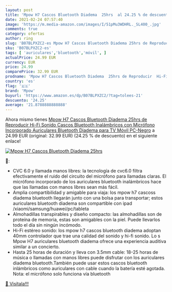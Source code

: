 ```yaml
---
layout: post
title: 'Mpow H7 Cascos Bluetooth Diadema  25hrs  al 24.25 % de descuento'
date: 2021-02-24 07:57:40
image: 'https://m.media-amazon.com/images/I/51pMu3WDHRL._SL400_.jpg'
comments: true
category: ofertas
author: ring
slug: 'B07BLPXZC2-es Mpow H7 Cascos Bluetooth Diadema 25hrs de Reproducir Hi-Fi...'
sku: 'B07BLPXZC2-es'
tags: [ 'auriculares','bluetooth','móvil', ]
actualPrice: 24.99 EUR
currency: EUR
price: 24.99
comparePrice: 32.99 EUR
prodname: 'Mpow H7 Cascos Bluetooth Diadema  25hrs de Reproducir  Hi-Fi Sonido  Cascos Bluetooth Inalámbricos con Micrófono Incorporado  Auriculares Bluetooth Diadema para TV  Móvil  PC-Negro'
country: 'es'
flag: '🇪🇸'
brand: 'Mpow'
buyurl: 'https://www.amazon.es/dp/B07BLPXZC2/?tag=tolees-21'
descuento: '24.25'
average: '21.8788888888888'
---
```


Ahora mismo tienes [Mpow H7 Cascos Bluetooth Diadema  25hrs de Reproducir  Hi-Fi Sonido  Cascos Bluetooth Inalámbricos con Micrófono Incorporado  Auriculares Bluetooth Diadema para TV  Móvil  PC-Negro](https://www.amazon.es/dp/B07BLPXZC2/?tag=tolees-21) a 24.99 EUR (original: 32.99 EUR) (24.25 %  de descuento) en el siguiente enlace!

[![Mpow H7 Cascos Bluetooth Diadema  25hrs ](https://m.media-amazon.com/images/I/51pMu3WDHRL._SL400_.jpg)](https://www.amazon.es/dp/B07BLPXZC2/?tag=tolees-21)

🔎:

- CVC 6.0 y llamada manos libres: la tecnología de cvc6.0 filtra efectivamente el ruido del circuito del micrófono para llamadas claras. El micrófono incorporado de los auriculares bluetooth inalámbricos hace que las llamadas con manos libres sean más fácil.
- Amplia compartibilidad y amigable para viaja: los mpow h7 cascoss diadema bluetooth llegarán junto con una bolsa para transportar; estos auriculares bluetooth diadema son compartible con ipad /xiaomi/samsung/huawei/pc/tableta
- Almohadillas transpirables y diseño compacto: las almohadillas son de proteína de memoria, estas son amigables con la piel. Puede llevarlos todo el día sin ningún incómodo.
- Hi-Fi estéreo sonido: los mpow h7 cascos bluetooth diadema adoptan 40mm controlador que trae una calidad del sonido y hi-fi sonido. Lo s Mpow H7 auriculares bluetooth diadema ofrece una experiencia auditiva similar a un concierto.
- Hasta 25 horas de duración y lleva con 3.5mm cable: 18-25 horas de música o llamadas con manos libres puede disfrutar con los auriculares diadema bluetooth.También puede usar estos cascos bluetooth inlámbricos como auriculares con cable cuando la batería esté agotada. Nota: el micrófono solo funciona vía bluetooth

[🛒 Visítala!!!](https://www.amazon.es/dp/B07BLPXZC2/?tag=tolees-21)
